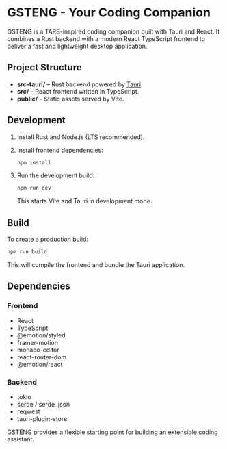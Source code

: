 # GSTENG - Your Coding Companion

GSTENG is a TARS-inspired coding companion built with Tauri and React. It
combines a Rust backend with a modern React TypeScript frontend to deliver a
fast and lightweight desktop application.

## Project Structure

- **src-tauri/** – Rust backend powered by [Tauri](https://tauri.app).
- **src/** – React frontend written in TypeScript.
- **public/** – Static assets served by Vite.

## Development

1. Install Rust and Node.js (LTS recommended).
2. Install frontend dependencies:

   ```bash
   npm install
   ```

3. Run the development build:

   ```bash
   npm run dev
   ```

   This starts Vite and Tauri in development mode.

## Build

To create a production build:

```bash
npm run build
```

This will compile the frontend and bundle the Tauri application.

## Dependencies

### Frontend

- React
- TypeScript
- @emotion/styled
- framer-motion
- monaco-editor
- react-router-dom
- @emotion/react

### Backend

- tokio
- serde / serde_json
- reqwest
- tauri-plugin-store

GSTENG provides a flexible starting point for building an extensible coding
assistant.



